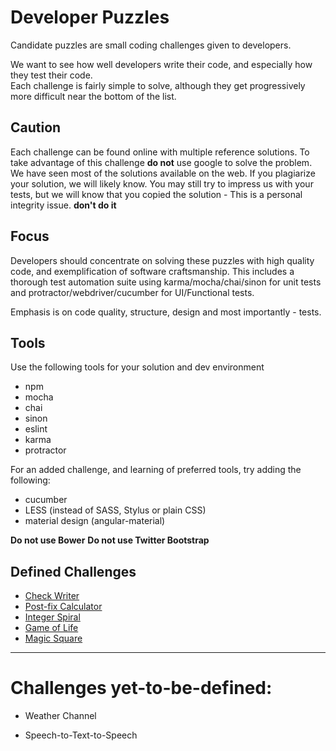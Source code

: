 # Developer Puzzles

Candidate puzzles are small coding challenges given to developers.

We want to see how well developers write their code, and especially how they test their code.  
Each challenge is fairly simple to solve, although they get progressively more difficult near the bottom of the list.

## Caution

Each challenge can be found online with multiple reference solutions.
To take advantage of this challenge **do not** use google to solve the problem.
We have seen most of the solutions available on the web.  If you plagiarize your solution,
we will likely know.  You may still try to impress us with your tests, but we will know
that you copied the solution - This is a personal integrity issue.  **don't do it**

## Focus

Developers should concentrate on solving these puzzles with high quality code,
and exemplification of software craftsmanship.  This includes a thorough test automation suite
using karma/mocha/chai/sinon for unit tests and protractor/webdriver/cucumber for UI/Functional tests.

Emphasis is on code quality, structure, design and most importantly - tests.


## Tools

Use the following tools for your solution and dev environment

- npm
- mocha
- chai
- sinon
- eslint
- karma
- protractor


For an added challenge, and learning of preferred tools, try adding the following:

- cucumber
- LESS (instead of SASS, Stylus or plain CSS)
- material design (angular-material)

**Do not use Bower**
**Do not use Twitter Bootstrap**


## Defined Challenges

- [Check Writer](docs/english-check-writer.md)
- [Post-fix Calculator](docs/postfix-calculator.md)
- [Integer Spiral](docs/integer-spiral.md)
- [Game of Life](docs/game-of-life.md)
- [Magic Square](docs/magic-square.md)


-----

# Challenges yet-to-be-defined:

- Weather Channel

- Speech-to-Text-to-Speech
